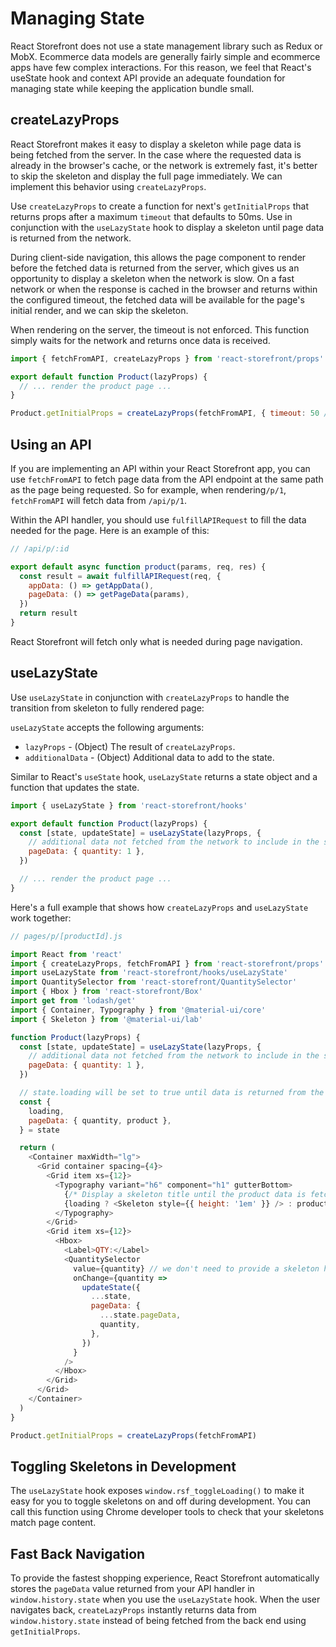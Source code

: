 # Managing State

React Storefront does not use a state management library such as Redux or MobX. Ecommerce data models are generally fairly simple and ecommerce apps have few complex interactions. For this reason, we feel that React's useState hook and context API provide an adequate foundation for managing state while keeping the application bundle small.

## createLazyProps

React Storefront makes it easy to display a skeleton while page data is being fetched from the server. In the case where the requested data is already in the browser's cache, or the network is extremely fast, it's better to skip the skeleton and display the full page immediately. We can implement this behavior using `createLazyProps`.

Use `createLazyProps` to create a function for next's `getInitialProps` that returns props after a maximum `timeout` that defaults to 50ms. Use in conjunction with the `useLazyState` hook to display a skeleton until page data is returned from the network.

During client-side navigation, this allows the page component to render before the fetched data is returned from the server, which gives us an opportunity to display a skeleton when the network is slow. On a fast network or when the response is cached in the browser and returns within the configured timeout, the fetched data will be available for the page's initial render, and we can skip the skeleton.

When rendering on the server, the timeout is not enforced. This function simply waits for the network and returns once data is received.

```js
import { fetchFromAPI, createLazyProps } from 'react-storefront/props'

export default function Product(lazyProps) {
  // ... render the product page ...
}

Product.getInitialProps = createLazyProps(fetchFromAPI, { timeout: 50 /* the default */ })
```

## Using an API

If you are implementing an API within your React Storefront app, you can use `fetchFromAPI` to fetch page data from the API endpoint at the same path as the page being requested. So for example, when rendering`/p/1`, `fetchFromAPI` will fetch data from `/api/p/1`.

Within the API handler, you should use `fulfillAPIRequest` to fill the data needed for the page. Here is an example of this:

```js
// /api/p/:id

export default async function product(params, req, res) {
  const result = await fulfillAPIRequest(req, {
    appData: () => getAppData(),
    pageData: () => getPageData(params),
  })
  return result
}
```

React Storefront will fetch only what is needed during page navigation.

## useLazyState

Use `useLazyState` in conjunction with `createLazyProps` to handle the transition from skeleton to fully rendered page:

`useLazyState` accepts the following arguments:

- `lazyProps` - (Object) The result of `createLazyProps`.
- `additionalData` - (Object) Additional data to add to the state.

Similar to React's `useState` hook, `useLazyState` returns a state object and a function that updates the state.

```js
import { useLazyState } from 'react-storefront/hooks'

export default function Product(lazyProps) {
  const [state, updateState] = useLazyState(lazyProps, {
    // additional data not fetched from the network to include in the state
    pageData: { quantity: 1 },
  })

  // ... render the product page ...
}
```

Here's a full example that shows how `createLazyProps` and `useLazyState` work together:

```js
// pages/p/[productId].js

import React from 'react'
import { createLazyProps, fetchFromAPI } from 'react-storefront/props'
import useLazyState from 'react-storefront/hooks/useLazyState'
import QuantitySelector from 'react-storefront/QuantitySelector'
import { Hbox } from 'react-storefront/Box'
import get from 'lodash/get'
import { Container, Typography } from '@material-ui/core'
import { Skeleton } from '@material-ui/lab'

function Product(lazyProps) {
  const [state, updateState] = useLazyState(lazyProps, {
    // additional data not fetched from the network to include in the state
    pageData: { quantity: 1 },
  })

  // state.loading will be set to true until data is returned from the back end
  const {
    loading,
    pageData: { quantity, product },
  } = state

  return (
    <Container maxWidth="lg">
      <Grid container spacing={4}>
        <Grid item xs={12}>
          <Typography variant="h6" component="h1" gutterBottom>
            {/* Display a skeleton title until the product data is fetched */}
            {loading ? <Skeleton style={{ height: '1em' }} /> : product.name}
          </Typography>
        </Grid>
        <Grid item xs={12}>
          <Hbox>
            <Label>QTY:</Label>
            <QuantitySelector
              value={quantity} // we don't need to provide a skeleton here since
              onChange={quantity =>
                updateState({
                  ...state,
                  pageData: {
                    ...state.pageData,
                    quantity,
                  },
                })
              }
            />
          </Hbox>
        </Grid>
      </Grid>
    </Container>
  )
}

Product.getInitialProps = createLazyProps(fetchFromAPI)
```

## Toggling Skeletons in Development

The `useLazyState` hook exposes `window.rsf_toggleLoading()` to make it easy for you to toggle skeletons on and off during development. You can call this function using Chrome developer tools to check that your skeletons match page content.

## Fast Back Navigation

To provide the fastest shopping experience, React Storefront automatically stores the `pageData` value returned from your API handler in `window.history.state` when you use the `useLazyState` hook. When the user navigates back, `createLazyProps` instantly returns data from `window.history.state` instead of being fetched from the back end using `getInitialProps`.
